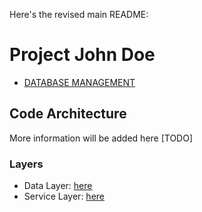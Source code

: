 Here's the revised main README:

# Project John Doe

- [DATABASE MANAGEMENT](docs/db-management.md)

## Code Architecture

More information will be added here [TODO]

### Layers

- Data Layer: [here](docs/data-layer.md)
- Service Layer: [here](docs/service-layer.md)
